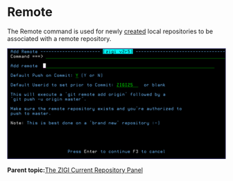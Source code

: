 # Remote

The Remote command is used for newly [created](#_Create) local repositories to be associated with a remote repository.

![](media/img(54).png)

**Parent topic:**[The ZIGI Current Repository Panel](zOS_ISPF_Git_Interface_Users_Guide_V3R0_the_zigi_current_repository_panel.md)

